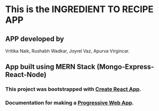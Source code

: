 # This is the INGREDIENT TO RECIPE APP
## APP developed by
  Vritika Naik,
  Rushabh Wadkar,
  Joyrel Vaz,
  Apurva Virgincar.

## App built using MERN Stack (Mongo-Express-React-Node)
### This project was bootstrapped with [Create React App](https://github.com/facebook/create-react-app).

### Documentation for making a [Progressive Web App](https://facebook.github.io/create-react-app/docs/making-a-progressive-web-app).


